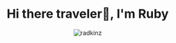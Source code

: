 <h1 align="center">Hi there traveler👋, I'm Ruby</h1>

<p align="center"><img src="https://github-readme-streak-stats.herokuapp.com/?user=radkinz&" alt="radkinz" /></p>
